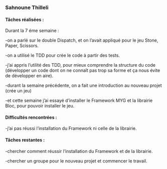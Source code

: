 ### Sahnoune Thilleli

#### Tâches réalisées :

Durant la 7 éme semaine :

-on a parlé sur le double Dispatch, et on l’avait appliqué pour le jeu Stone, Paper, Scissors. 

-on a utilisé le TDD pour crée le code à partir des tests.

-j’ai appris l’utilité des TDD, pour mieux comprendre la structure du code (développer un code dont on ne connaît pas trop sa forme et ça nous évite de développer en aire).

-durant la semaine précédente, on a fait une introduction au nouveau projet (crée un jeu)

-et cette semaine j’ai essayé d’installer le Framework MYG et la librairie Bloc, pour pouvoir installer le jeu. 

#### Difficultés rencontrées :

-j’ai pas réussi l’installation du Framework ni celle de la librairie. 

#### Tâches restantes :

-chercher comment réussir l’installation du Framework et de la librairie. 

-chercher un groupe pour le nouveau projet et commencer le travail. 
 
